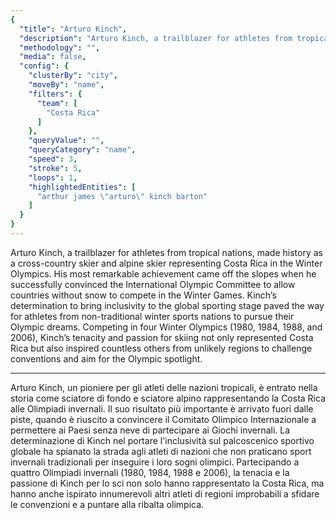 ```yaml
---
{
  "title": "Arturo Kinch",
  "description": "Arturo Kinch, a trailblazer for athletes from tropical nations, made history as a cross-country skier and alpine skier representing Costa Rica in the Winter Olympics.",
  "methodology": "",
  "media": false,
  "config": {
    "clusterBy": "city",
    "moveBy": "name",
    "filters": {
      "team": [
        "Costa Rica"
      ]
    },
    "queryValue": "",
    "queryCategory": "name",
    "speed": 3,
    "stroke": 5,
    "loops": 1,
    "highlightedEntities": [
      "arthur james \"arturo\" kinch barton"
    ]
  }
}
---
```

Arturo Kinch, a trailblazer for athletes from tropical nations, made history as a cross-country skier and alpine skier representing Costa Rica in the Winter Olympics. His most remarkable achievement came off the slopes when he successfully convinced the International Olympic Committee to allow countries without snow to compete in the Winter Games. Kinch’s determination to bring inclusivity to the global sporting stage paved the way for athletes from non-traditional winter sports nations to pursue their Olympic dreams. Competing in four Winter Olympics (1980, 1984, 1988, and 2006), Kinch’s tenacity and passion for skiing not only represented Costa Rica but also inspired countless others from unlikely regions to challenge conventions and aim for the Olympic spotlight.

---

Arturo Kinch, un pioniere per gli atleti delle nazioni tropicali, è entrato nella storia come sciatore di fondo e sciatore alpino rappresentando la Costa Rica alle Olimpiadi invernali. Il suo risultato più importante è arrivato fuori dalle piste, quando è riuscito a convincere il Comitato Olimpico Internazionale a permettere ai Paesi senza neve di partecipare ai Giochi invernali. La determinazione di Kinch nel portare l'inclusività sul palcoscenico sportivo globale ha spianato la strada agli atleti di nazioni che non praticano sport invernali tradizionali per inseguire i loro sogni olimpici. Partecipando a quattro Olimpiadi invernali (1980, 1984, 1988 e 2006), la tenacia e la passione di Kinch per lo sci non solo hanno rappresentato la Costa Rica, ma hanno anche ispirato innumerevoli altri atleti di regioni improbabili a sfidare le convenzioni e a puntare alla ribalta olimpica.
